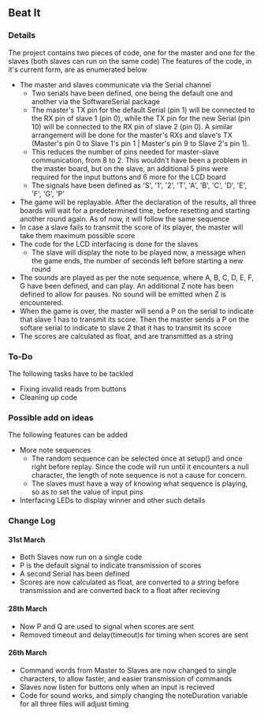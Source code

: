 ## Beat It

### Details
The project contains two pieces of code, one for the master and one for the slaves (both slaves can run on the same code)
The features of the code, in it's current form, are as enumerated below
   + The master and slaves communicate via the Serial channel
      + Two serials have been defined, one being the default one and another via the SoftwareSerial package
      + The master's TX pin for the default Serial (pin 1) will be connected to the RX pin of slave 1 (pin 0), while the TX pin for the new Serial (pin 10) will be connected to the RX pin of slave 2 (pin 0). A similar arrangement will be done for the master's RXs and slave's TX (Master's pin 0 to Slave 1's pin 1 | Master's pin 9 to Slave 2's pin 1).
      + This reduces the number of pins needed for master-slave communication, from 8 to 2. This wouldn't have been a problem in the master board, but on the slave, an additional 5 pins were required for the input buttons and 6 more for the LCD board
      + The signals have been defined as 'S', '1', '2', 'T', 'A', 'B', 'C', 'D', 'E', 'F', 'G', 'P'
   + The game will be replayable. After the declaration of the results, all three boards will wait for a predetermined time, before resetting and starting another round again. As of now, it will follow the same sequence
   + In case a slave fails to transmit the score of its player, the master will take them maximum possible score
   + The code for the LCD interfacing is done for the slaves
      + The slave will display the note to be played now, a message when the game ends, the number of seconds left before starting a new round
   + The sounds are played as per the note sequence, where A, B, C, D, E, F, G have been defined, and can play. An additional Z note has been defined to allow for pauses. No sound will be emitted when Z is encountered.
   + When the game is over, the master will send a P on the serial to indicate that slave 1 has to transmit its score. Then the master sends a P on the softare serial to indicate to slave 2 that it has to transmit its score
   + The scores are calculated as float, and are transmitted as a string


### To-Do
The following tasks have to be tackled
   + Fixing invalid reads from buttons
   + Cleaning up code

### Possible add on ideas
The following features can be added
   + More note sequences
      + The random sequence can be selected once at setup() and once right before replay. Since the code will run until it encounters a null character, the length of note sequence is not a cause for concern.
      + The slaves must have a way of knowing what sequence is playing, so as to set the value of input pins
   + Interfacing LEDs to display winner and other such details

### Change Log
#### 31st March
+ Both Slaves now run on a single code
+ P is the default signal to indicate transmission of scores
+ A second Serial has been defined
+ Scores are now calculated as float, are converted to a string before transmission and are converted back to a float after recieving
#### 28th March
+ Now P and Q are used to signal when scores are sent
+ Removed timeout and delay(timeout)s for timing when scores are sent
#### 26th March
+ Command words from Master to Slaves are now changed to single characters, to allow faster, and easier transmission of commands
+ Slaves now listen for buttons only when an input is recieved
+ Code for sound works, and simply changing the noteDuration variable for all three files will adjust timing
